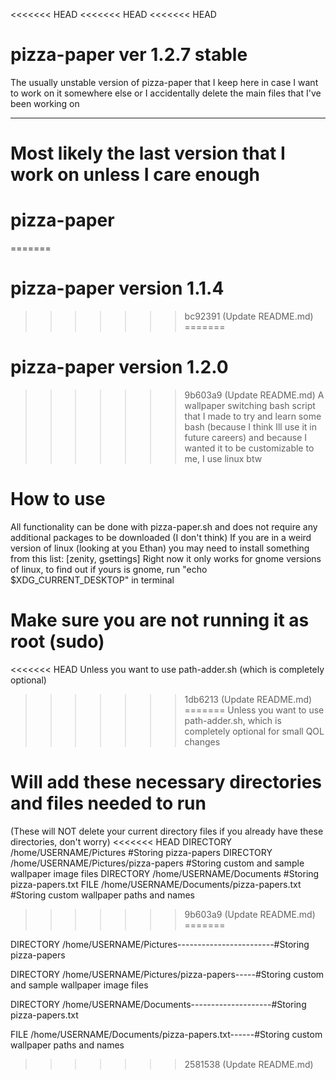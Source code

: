 <<<<<<< HEAD
<<<<<<< HEAD
<<<<<<< HEAD
# pizza-paper ver 1.2.7 stable
The usually unstable version of pizza-paper that I keep here in case I want to work on it somewhere else or I accidentally delete the main files that I've been working on
___
Most likely the last version that I work on unless I care enough
=======
# pizza-paper
=======
# pizza-paper version 1.1.4
>>>>>>> bc92391 (Update README.md)
=======
# pizza-paper version 1.2.0
>>>>>>> 9b603a9 (Update README.md)
A wallpaper switching bash script that I made to try and learn some bash (because I think Ill use it in future careers) and because I wanted it to be customizable to me, I use linux btw

# How to use
All functionality can be done with pizza-paper.sh and does not require any additional packages to be downloaded (I don't think)
If you are in a weird version of linux (looking at you Ethan) you may need to install something from this list: [zenity, gsettings]
Right now it only works for gnome versions of linux, to find out if yours is gnome, run "echo $XDG_CURRENT_DESKTOP" in terminal

# Make sure you are not running it as root (sudo)
<<<<<<< HEAD
Unless you want to use path-adder.sh (which is completely optional)
>>>>>>> 1db6213 (Update README.md)
=======
Unless you want to use path-adder.sh, which is completely optional for small QOL changes

# Will add these necessary directories and files needed to run
(These will NOT delete your current directory files if you already have these directories, don't worry)
<<<<<<< HEAD
DIRECTORY /home/USERNAME/Pictures                   #Storing pizza-papers
DIRECTORY /home/USERNAME/Pictures/pizza-papers      #Storing custom and sample wallpaper image files
DIRECTORY /home/USERNAME/Documents                  #Storing pizza-papers.txt
FILE /home/USERNAME/Documents/pizza-papers.txt      #Storing custom wallpaper paths and names
>>>>>>> 9b603a9 (Update README.md)
=======

DIRECTORY /home/USERNAME/Pictures------------------------#Storing pizza-papers

DIRECTORY /home/USERNAME/Pictures/pizza-papers-----#Storing custom and sample wallpaper image files

DIRECTORY /home/USERNAME/Documents--------------------#Storing pizza-papers.txt

FILE /home/USERNAME/Documents/pizza-papers.txt------#Storing custom wallpaper paths and names
>>>>>>> 2581538 (Update README.md)
